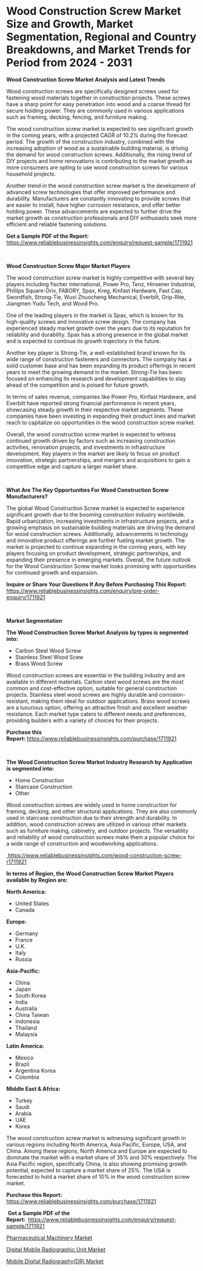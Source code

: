<p><h1>Wood Construction Screw Market Size and Growth, Market Segmentation, Regional and Country Breakdowns, and Market Trends for Period from 2024 -  2031</h1></p><p><strong>Wood Construction Screw Market Analysis and Latest Trends</strong></p>
<p><p>Wood construction screws are specifically designed screws used for fastening wood materials together in construction projects. These screws have a sharp point for easy penetration into wood and a coarse thread for secure holding power. They are commonly used in various applications such as framing, decking, fencing, and furniture making.</p><p>The wood construction screw market is expected to see significant growth in the coming years, with a projected CAGR of 10.2% during the forecast period. The growth of the construction industry, combined with the increasing adoption of wood as a sustainable building material, is driving the demand for wood construction screws. Additionally, the rising trend of DIY projects and home renovations is contributing to the market growth as more consumers are opting to use wood construction screws for various household projects.</p><p>Another trend in the wood construction screw market is the development of advanced screw technologies that offer improved performance and durability. Manufacturers are constantly innovating to provide screws that are easier to install, have higher corrosion resistance, and offer better holding power. These advancements are expected to further drive the market growth as construction professionals and DIY enthusiasts seek more efficient and reliable fastening solutions.</p></p>
<p><strong>Get a Sample PDF of the Report:&nbsp;</strong> <a href="https://www.reliablebusinessinsights.com/enquiry/request-sample/1711921">https://www.reliablebusinessinsights.com/enquiry/request-sample/1711921</a></p>
<p>&nbsp;</p>
<p><strong>Wood Construction Screw Major Market Players</strong></p>
<p><p>The wood construction screw market is highly competitive with several key players including fischer international, Power Pro, Tenz, Hinsener Industrial, Phillips Square-Driv, FABORY, Spax, Kreg, Kinfast Hardware, Fast Cap, Swordfish, Strong-Tie, Wuxi Zhuocheng Mechanical, Everbilt, Grip-Rite, Jiangmen Yudu Tech, and Wood Pro.</p><p>One of the leading players in the market is Spax, which is known for its high-quality screws and innovative screw design. The company has experienced steady market growth over the years due to its reputation for reliability and durability. Spax has a strong presence in the global market and is expected to continue its growth trajectory in the future.</p><p>Another key player is Strong-Tie, a well-established brand known for its wide range of construction fasteners and connectors. The company has a solid customer base and has been expanding its product offerings in recent years to meet the growing demand in the market. Strong-Tie has been focused on enhancing its research and development capabilities to stay ahead of the competition and is poised for future growth.</p><p>In terms of sales revenue, companies like Power Pro, Kinfast Hardware, and Everbilt have reported strong financial performance in recent years, showcasing steady growth in their respective market segments. These companies have been investing in expanding their product lines and market reach to capitalize on opportunities in the wood construction screw market.</p><p>Overall, the wood construction screw market is expected to witness continued growth driven by factors such as increasing construction activities, renovation projects, and investments in infrastructure development. Key players in the market are likely to focus on product innovation, strategic partnerships, and mergers and acquisitions to gain a competitive edge and capture a larger market share.</p></p>
<p>&nbsp;</p>
<p><strong>What Are The Key Opportunities For Wood Construction Screw Manufacturers?</strong></p>
<p><p>The global Wood Construction Screw market is expected to experience significant growth due to the booming construction industry worldwide. Rapid urbanization, increasing investments in infrastructure projects, and a growing emphasis on sustainable building materials are driving the demand for wood construction screws. Additionally, advancements in technology and innovative product offerings are further fueling market growth. The market is projected to continue expanding in the coming years, with key players focusing on product development, strategic partnerships, and expanding their presence in emerging markets. Overall, the future outlook for the Wood Construction Screw market looks promising with opportunities for continued growth and expansion.</p></p>
<p><strong>Inquire or Share Your Questions If Any Before Purchasing This Report:</strong> <a href="https://www.reliablebusinessinsights.com/enquiry/pre-order-enquiry/1711921">https://www.reliablebusinessinsights.com/enquiry/pre-order-enquiry/1711921</a></p>
<p>&nbsp;</p>
<p><strong>Market Segmentation</strong></p>
<p><strong>The Wood Construction Screw Market Analysis by types is segmented into:</strong></p>
<p><ul><li>Carbon Steel Wood Screw</li><li>Stainless Steel Wood Scew</li><li>Brass Wood Screw</li></ul></p>
<p><p>Wood construction screws are essential in the building industry and are available in different materials. Carbon steel wood screws are the most common and cost-effective option, suitable for general construction projects. Stainless steel wood screws are highly durable and corrosion-resistant, making them ideal for outdoor applications. Brass wood screws are a luxurious option, offering an attractive finish and excellent weather resistance. Each market type caters to different needs and preferences, providing builders with a variety of choices for their projects.</p></p>
<p><strong>Purchase this Report:&nbsp;</strong><a href="https://www.reliablebusinessinsights.com/purchase/1711921">https://www.reliablebusinessinsights.com/purchase/1711921</a></p>
<p>&nbsp;</p>
<p><strong>The Wood Construction Screw Market Industry Research by Application is segmented into:</strong></p>
<p><ul><li>Home Construction</li><li>Staircase Construction</li><li>Other</li></ul></p>
<p><p>Wood construction screws are widely used in home construction for framing, decking, and other structural applications. They are also commonly used in staircase construction due to their strength and durability. In addition, wood construction screws are utilized in various other markets such as furniture making, cabinetry, and outdoor projects. The versatility and reliability of wood construction screws make them a popular choice for a wide range of construction and woodworking applications.</p></p>
<p><a href="https://www.reliablebusinessinsights.com/wood-construction-screw-r1711921">&nbsp;https://www.reliablebusinessinsights.com/wood-construction-screw-r1711921</a></p>
<p><strong>In terms of Region, the Wood Construction Screw Market Players available by Region are:</strong></p>
<p>
    <p> <strong> North America: </strong>
        <ul>
            <li>United States</li>
            <li>Canada</li>
        </ul>
        </p> 
    <p> <strong> Europe: </strong>
        <ul>
            <li>Germany</li>
            <li>France</li>
            <li>U.K.</li>
            <li>Italy</li>
            <li>Russia</li>
        </ul>
        </p> 
    <p> <strong> Asia-Pacific: </strong>
        <ul>
            <li>China</li>
            <li>Japan</li>
            <li>South Korea</li>
            <li>India</li>
            <li>Australia</li>
            <li>China Taiwan</li>
            <li>Indonesia</li>
            <li>Thailand</li>
            <li>Malaysia</li>
        </ul>
        </p> 
    <p> <strong> Latin America: </strong>
        <ul>
            <li>Mexico</li>
            <li>Brazil</li>
            <li>Argentina Korea</li>
            <li>Colombia</li>
        </ul>
        </p> 
    <p> <strong> Middle East & Africa: </strong>
        <ul>
            <li>Turkey</li>
            <li>Saudi</li>
            <li>Arabia</li>
            <li>UAE</li>
            <li>Korea</li>
        </ul>
    </p>
    </p>
<p><p>The wood construction screw market is witnessing significant growth in various regions including North America, Asia Pacific, Europe, USA, and China. Among these regions, North America and Europe are expected to dominate the market with a market share of 35% and 30% respectively. The Asia Pacific region, specifically China, is also showing promising growth potential, expected to capture a market share of 25%. The USA is forecasted to hold a market share of 10% in the wood construction screw market.</p></p>
<p><strong>Purchase this Report: </strong><a href="https://www.reliablebusinessinsights.com/purchase/1711921">https://www.reliablebusinessinsights.com/purchase/1711921</a></p>
<p>&nbsp;<strong>Get a Sample PDF of the Report:&nbsp;&nbsp;</strong><a href="https://www.reliablebusinessinsights.com/enquiry/request-sample/1711921">https://www.reliablebusinessinsights.com/enquiry/request-sample/1711921</a></p>
<p><strong></strong></p>
<p><p><a href="https://medium.com/@broderickleannon/analyzing-pharmaceutical-machinery-market-dynamics-and-growth-drivers-and-forecasted-for-period-a27a16fd3f52">Pharmaceutical Machinery Market</a></p><p><a href="https://medium.com/@garthstehriii/global-digital-mobile-radiographic-unit-industry-research-report-competitive-landscape-market-8c1705eca4e5">Digital Mobile Radiographic Unit Market</a></p><p><a href="https://medium.com/@samirmayert67/mobile-digital-radiography-dr-market-size-share-analysis-growth-trends-forecasts-2024-f18791ae7a57">Mobile Digital Radiography(DR) Market</a></p></p>